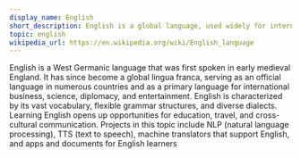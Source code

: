 ```yaml
---
display_name: English
short_description: English is a global language, used widely for international communication.
topic: english 
wikipedia_url: https://en.wikipedia.org/wiki/English_language
---
```

English is a West Germanic language that was first spoken in early medieval England. It has since become a global lingua franca, serving as an official language in numerous countries and as a primary language for international business, science, diplomacy, and entertainment. English is characterized by its vast vocabulary, flexible grammar structures, and diverse dialects. Learning English opens up opportunities for education, travel, and cross-cultural communication. Projects in this topic include NLP (natural language processing), TTS (text to speech), machine translators that support English, and apps and documents for English learners
